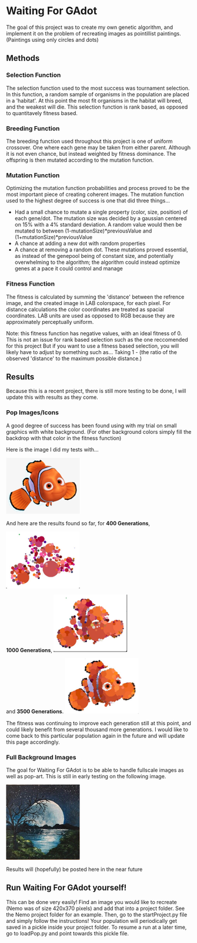 # Waiting For GAdot

The goal of this project was to create my own genetic algorithm, and implement it on the problem of recreating images as pointillist paintings. (Paintings using only circles and dots)

## Methods

### Selection Function
The selection function used to the most success was tournament selection. In this function, a random sample of organisms in the population are placed in a 'habitat'. At this point the most fit organisms in the habitat will breed, and the weakest will die. This selection function is rank based, as opposed to quantitavely fitness based.

### Breeding Function
The breeding function used throughout this project is one of uniform crossover. One where each gene may be taken from either parent. Although it is not even chance, but instead weighted by fitness dominance. The offspring is then mutated according to the mutation function.

### Mutation Function
Optimizing the mutation function probabilities and process proved to be the most important piece of creating coherent images. The mutation function used to the highest degree of success is one that did three things...
* Had a small chance to mutate a single property (color, size, position) of each gene/dot. The mutation size was decided by a gaussian centered on 15% with a 4% standard deviation. A random value would then be mutated to between (1-mutationSize)*previousValue and (1+mutationSize)*previousValue
* A chance at adding a new dot with random properties
* A chance at removing a random dot. These mutations proved essential, as instead of the genepool being of constant size, and potentially overwhelming to the algorithm; the algorithm could instead optimize genes at a pace it could control and manage

### Fitness Function
The fitness is calculated by summing the 'distance' between the refrence image, and the created image in LAB colorspace, for each pixel. For distance calculations the color coordinates are treated as spacial coordinates. LAB units are used as opposed to RGB because they are approximately perceptually uniform. 

Note: this fitness function has negative values, with an ideal fitness of 0. This is not an issue for rank based selection such as the one reccomended for this project But if you want to use a fitness based selection, you will likely have to adjust by something such as... Taking 1 - (the ratio of the observed 'distance' to the maximum possible distance.)

## Results
Because this is a recent project, there is still more testing to be done, I will update this with results as they come.
### Pop Images/Icons
A good degree of success has been found using with my trial on small graphics with white background. (For other background colors simply fill the backdrop with that color in the fitness function)

Here is the image I did my tests with...

<img src="Nemo/nemo.png" alt="Original" width="200"/>

And here are the results found so far, for **400 Generations**,


<img src="Results/Nemo/400 Generations.jpg" alt="drawing" width="200"/>

**1000 Generations**,
<img src="Results/Nemo/1000 Generations.jpg" alt="drawing" width="200"/>

and **3500 Generations**.
<img src="Results/Nemo/3500 Generations.jpg" alt="drawing" width="200"/>

The fitness was continuing to improve each generation still at this point, and could likely benefit from several thousand more generations. I would like to come back to this particular population again in the future and will update this page accordingly.

### Full Background Images
The goal for Waiting For GAdot is to be able to handle fullscale images as well as pop-art. This is still in early testing on the following image.

<img src="MoonLight/MoonLight.jpg" alt="Original" width="200"/>

Results will (hopefully) be posted here in the near future

## Run Waiting For GAdot yourself!

This can be done very easily! Find an image you would like to recreate (Nemo was of size 420x370 pixels) and add that into a project folder. See the Nemo project folder for an example. Then, go to the startProject.py file and simply follow the instructions! Your population will periodically get saved in a pickle inside your project folder. To resume a run at a later time, go to loadPop.py and point towards this pickle file.
